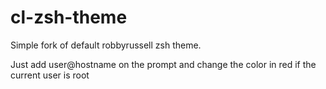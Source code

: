 # cl-zsh-theme

Simple fork of default robbyrussell zsh theme.

Just add user@hostname on the prompt and change the color in red if the current user is root 
